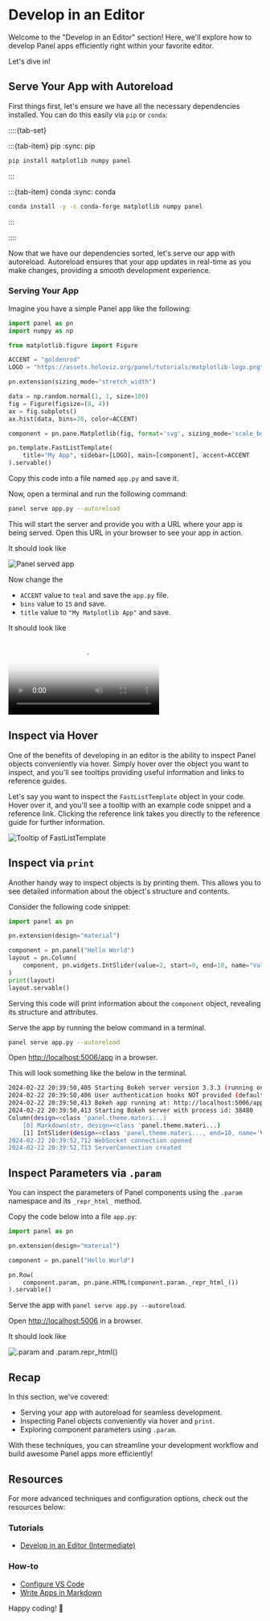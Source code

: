 # Develop in an Editor

Welcome to the "Develop in an Editor" section! Here, we'll explore how to develop Panel apps efficiently right within your favorite editor.

Let's dive in!

## Serve Your App with Autoreload

First things first, let's ensure we have all the necessary dependencies installed. You can do this easily via `pip` or `conda`:

::::{tab-set}

:::{tab-item} pip
:sync: pip

```bash
pip install matplotlib numpy panel
```

:::

:::{tab-item} conda
:sync: conda

```bash
conda install -y -c conda-forge matplotlib numpy panel
```

:::

::::

Now that we have our dependencies sorted, let's serve our app with autoreload. Autoreload ensures that your app updates in real-time as you make changes, providing a smooth development experience.

### Serving Your App

Imagine you have a simple Panel app like the following:

```python
import panel as pn
import numpy as np

from matplotlib.figure import Figure

ACCENT = "goldenrod"
LOGO = "https://assets.holoviz.org/panel/tutorials/matplotlib-logo.png"

pn.extension(sizing_mode="stretch_width")

data = np.random.normal(1, 1, size=100)
fig = Figure(figsize=(8, 4))
ax = fig.subplots()
ax.hist(data, bins=20, color=ACCENT)

component = pn.pane.Matplotlib(fig, format='svg', sizing_mode='scale_both')

pn.template.FastListTemplate(
    title="My App", sidebar=[LOGO], main=[component], accent=ACCENT
).servable()
```

Copy this code into a file named `app.py` and save it.

Now, open a terminal and run the following command:

```bash
panel serve app.py --autoreload
```

This will start the server and provide you with a URL where your app is being served. Open this URL in your browser to see your app in action.

It should look like

![Panel served app](../../_static/images/develop_editor_panel_serve_before.png)

Now change the

- `ACCENT` value to `teal` and save the `app.py` file.
- `bins` value to `15` and save.
- `title` value to `"My Matplotlib App"` and save.

It should look like

<video controls="" poster="../../_static/images/develop_editor_panel_serve_after.png">
    <source src="https://assets.holoviz.org/panel/tutorials/develop_editor_serve_app.mp4" type="video/mp4" style="max-height: 400px; max-width: 100%;">
    Your browser does not support the video tag.
</video>

## Inspect via Hover

One of the benefits of developing in an editor is the ability to inspect Panel objects conveniently via hover. Simply hover over the object you want to inspect, and you'll see tooltips providing useful information and links to reference guides.

Let's say you want to inspect the `FastListTemplate` object in your code. Hover over it, and you'll see a tooltip with an example code snippet and a reference link. Clicking the reference link takes you directly to the reference guide for further information.

![Tooltip of FastListTemplate](../../_static/images/develop_editor_hover.png)

## Inspect via `print`

Another handy way to inspect objects is by printing them. This allows you to see detailed information about the object's structure and contents.

Consider the following code snippet:

```python
import panel as pn

pn.extension(design="material")

component = pn.panel("Hello World")
layout = pn.Column(
    component, pn.widgets.IntSlider(value=2, start=0, end=10, name="Value")
)
print(layout)
layout.servable()
```

Serving this code will print information about the `component` object, revealing its structure and attributes.

Serve the app by running the below command in a terminal.

```bash
panel serve app.py --autoreload
```

Open [http://localhost:5006/app](http://localhost:5006/app) in a browser.

This will look something like the below in the terminal.

```bash
2024-02-22 20:39:50,405 Starting Bokeh server version 3.3.3 (running on Tornado 6.4)
2024-02-22 20:39:50,406 User authentication hooks NOT provided (default user enabled)
2024-02-22 20:39:50,413 Bokeh app running at: http://localhost:5006/app
2024-02-22 20:39:50,413 Starting Bokeh server with process id: 38480
Column(design=<class 'panel.theme.materi...)
    [0] Markdown(str, design=<class 'panel.theme.materi...)
    [1] IntSlider(design=<class 'panel.theme.materi..., end=10, name='Value', value=2)
2024-02-22 20:39:52,712 WebSocket connection opened
2024-02-22 20:39:52,713 ServerConnection created
```

## Inspect Parameters via `.param`

You can inspect the parameters of Panel components using the `.param` namespace and its `_repr_html_` method.

Copy the code below into a file `app.py`:

```python
import panel as pn

pn.extension(design="material")

component = pn.panel("Hello World")

pn.Row(
    component.param, pn.pane.HTML(component.param._repr_html_())
).servable()
```

Serve the app with `panel serve app.py --autoreload`.

Open [http://localhost:5006](http://localhost:5006) in a browser.

It should look like

![.param and .param._repr_html_()](../../_static/images/develop_editor_param.png)

## Recap

In this section, we've covered:

- Serving your app with autoreload for seamless development.
- Inspecting Panel objects conveniently via hover and `print`.
- Exploring component parameters using `.param`.

With these techniques, you can streamline your development workflow and build awesome Panel apps more efficiently!

## Resources

For more advanced techniques and configuration options, check out the resources below:

### Tutorials

- [Develop in an Editor (Intermediate)](../intermediate/develop_editor.md)

### How-to

- [Configure VS Code](../../how_to/editor/vscode_configure.md)
- [Write Apps in Markdown](../../how_to/editor/markdown.md)

Happy coding! 🚀
